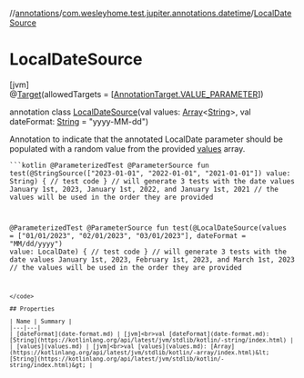 //[annotations](../../../index.md)/[com.wesleyhome.test.jupiter.annotations.datetime](../index.md)/[LocalDateSource](index.md)

# LocalDateSource

[jvm]\
@[Target](https://kotlinlang.org/api/latest/jvm/stdlib/kotlin.annotation/-target/index.html)(allowedTargets = [[AnnotationTarget.VALUE_PARAMETER](https://kotlinlang.org/api/latest/jvm/stdlib/kotlin.annotation/-annotation-target/-v-a-l-u-e_-p-a-r-a-m-e-t-e-r/index.html)])

annotation class [LocalDateSource](index.md)(val values: [Array](https://kotlinlang.org/api/latest/jvm/stdlib/kotlin/-array/index.html)&lt;[String](https://kotlinlang.org/api/latest/jvm/stdlib/kotlin/-string/index.html)&gt;, val dateFormat: [String](https://kotlinlang.org/api/latest/jvm/stdlib/kotlin/-string/index.html) = &quot;yyyy-MM-dd&quot;)

Annotation to indicate that the annotated LocalDate parameter should be populated with a random value from the provided [values](values.md) array.

<code>```kotlin
@ParameterizedTest
@ParameterSource
fun test(@StringSource(["2023-01-01", "2022-01-01", "2021-01-01"]) value: String) {
// test code
}
// will generate 3 tests with the date values January 1st, 2023, January 1st, 2022, and January 1st, 2021
// the values will be used in the order they are provided

@ParameterizedTest
@ParameterSource
fun test(@LocalDateSource(values = ["01/01/2023", "02/01/2023", "03/01/2023"], dateFormat = "MM/dd/yyyy") value: LocalDate) {
// test code
}
// will generate 3 tests with the date values January 1st, 2023, February 1st, 2023, and March 1st, 2023
// the values will be used in the order they are provided
```
</code>

## Properties

| Name | Summary |
|---|---|
| [dateFormat](date-format.md) | [jvm]<br>val [dateFormat](date-format.md): [String](https://kotlinlang.org/api/latest/jvm/stdlib/kotlin/-string/index.html) |
| [values](values.md) | [jvm]<br>val [values](values.md): [Array](https://kotlinlang.org/api/latest/jvm/stdlib/kotlin/-array/index.html)&lt;[String](https://kotlinlang.org/api/latest/jvm/stdlib/kotlin/-string/index.html)&gt; |
